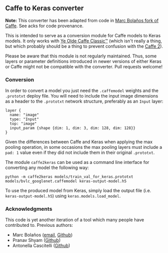 ## Caffe to Keras converter

**Note:** This converter has been adapted from code in [Marc Bolaños fork of
Caffe](https://github.com/MarcBS/keras). See acks for code provenance.

This is intended to serve as a conversion module for Caffe models to Keras
models. It only works
with [Ye Olde Caffe Classic™](https://github.com/BVLC/caffe) (which isn't really
a thing, but which probably should be a thing to prevent confusion with
the [Caffe 2](https://caffe2.ai/)).

Please be aware that this module is not regularly maintained. Thus, some layers
or parameter definitions introduced in newer versions of either Keras or Caffe
might not be compatible with the converter. Pull requests welcome!

### Conversion

In order to convert a model you just need the `.caffemodel` weights and the
`.prototxt` deploy file. You will need to include the input image dimensions as
a header to the `.prototxt` network structure, preferably as an `Input` layer:

```
layer {
  name: "image"
  type: "Input"
  top: "image"
  input_param {shape {dim: 1, dim: 3, dim: 128, dim: 128}}
}
```

Given the differences between Caffe and Keras when applying the max pooling
operation, in some occasions the max pooling layers must include a `pad: 1`
value even if they did not include them in their original `.prototxt`.

The module `caffe2keras` can be used as a command line interface for converting
any model the following way:

```
python -m caffe2keras models/train_val_for_keras.prototxt models/bvlc_googlenet.caffemodel keras-output-model.h5
```

To use the produced model from Keras, simply load the output file (i.e.
`keras-output-model.h5`) using `keras.models.load_model`.



### Acknowledgments

This code is yet another iteration of a tool which many people have contributed
to. Previous authors:

- Marc Bolaños ([email](mailto:marc.bolanos@ub.edu), [Github](https://github.com/MarcBS))
- Pranav Shyam ([Github](https://github.com/pranv))
- Antonella Cascitelli ([Github](https://github.com/lenlen))
